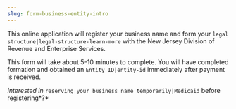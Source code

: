 ```yaml
---
slug: form-business-entity-intro
---
```

This online application will register your business name and form your `legal structure|legal-structure-learn-more` with the New Jersey Division of Revenue and Enterprise Services.

This form will take about 5–10 minutes to complete. You will have completed formation and obtained an `Entity ID|entity-id` immediately after payment is received.

*Interested in* `reserving your business name temporarily|Medicaid` before registering*?*